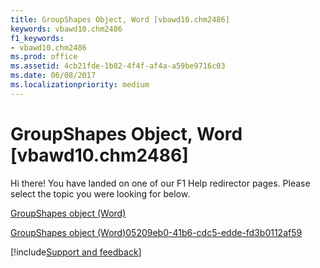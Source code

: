 ```yaml
---
title: GroupShapes Object, Word [vbawd10.chm2486]
keywords: vbawd10.chm2486
f1_keywords:
- vbawd10.chm2486
ms.prod: office
ms.assetid: 4cb21fde-1b82-4f4f-af4a-a59be9716c03
ms.date: 06/08/2017
ms.localizationpriority: medium
---
```



# GroupShapes Object, Word [vbawd10.chm2486]

Hi there! You have landed on one of our F1 Help redirector pages. Please select the topic you were looking for below.

[GroupShapes object (Word)](https://msdn.microsoft.com/library/de29d571-476b-fa8b-619e-f7d0181d9756%28Office.15%29.aspx)

[GroupShapes object (Word)05209eb0-41b6-cdc5-edde-fd3b0112af59](https://msdn.microsoft.com/library/05209eb0-41b6-cdc5-edde-fd3b0112af59%28Office.15%29.aspx)

[!include[Support and feedback](~/includes/feedback-boilerplate.md)]